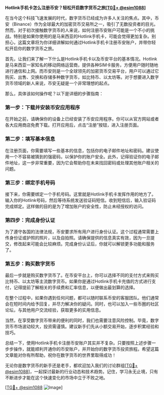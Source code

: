 **Hotlink手机卡怎么注册币安？轻松开启数字货币之旅[[TG💪+ @esim1088](https://t.me/s/esim1088)]**

在当今这个科技飞速发展的时代，数字货币已经成为许多人关注的焦点。其中，币安（Binance）作为全球最大的加密货币交易所之一，吸引了无数投资者的目光。然而，对于初次接触数字货币的人来说，如何注册币安账户可能是一个不小的挑战。特别是如果你使用的是马来西亚的Hotlink手机卡，可能会觉得更加复杂。别担心，这篇文章将为你详细讲解如何通过Hotlink手机卡注册币安账户，并带你轻松开启你的数字货币之旅。

首先，让我们来了解一下什么是Hotlink手机卡以及币安平台的基本情况。Hotlink是马来西亚一家知名的移动网络运营商，提供各种SIM卡服务，方便用户随时随地进行通信和上网。而币安则是一个全球领先的加密货币交易平台，用户可以通过它购买、出售、交换和存储多种数字货币，如比特币、以太坊等。对于想要进入数字货币领域的新人来说，币安无疑是一个非常理想的起点。

那么，具体该如何操作呢？以下是详细的步骤指南：

### 第一步：下载并安装币安应用程序

在开始之前，请确保你的设备上已经安装了币安应用程序。你可以从官方网站或者各大应用商店免费下载。打开应用后，点击“注册”按钮，进入注册页面。

### 第二步：填写基本信息

在注册页面，你需要填写一些基本的信息，包括你的电子邮件地址和密码。建议使用一个不容易被猜到的强密码，以保护你的账户安全。此外，记得验证你的电子邮件地址，这一步非常重要，因为它会帮助你在未来找回密码或处理其他账户相关的问题。

### 第三步：绑定手机号码

接下来，你需要绑定一个手机号码。这里就是Hotlink手机卡发挥作用的地方了。输入你的Hotlink号码，然后等待系统发送验证码短信。收到短信后，输入验证码完成绑定。这样做的目的是为了增加账户的安全性，防止未经授权的访问。

### 第四步：完成身份认证

为了遵守各国的法律法规，币安要求所有用户进行身份认证。这个过程通常需要上传身份证或护照的照片，以及自拍照。请确保提供的信息真实有效，因为一旦提交，修改起来可能会比较麻烦。完成身份认证后，你就可以解锁更多功能和服务了。

### 第五步：购买数字货币

最后一步就是购买数字货币了。在币安平台上，你可以选择不同的支付方式来购买比特币、以太坊等主流数字货币。如果你是通过Hotlink手机卡充值的方式进行支付，记得提前了解相关的手续费和汇率信息，以便做出最划算的选择。

在整个过程中，如果你遇到任何问题，都可以随时联系币安的客服团队。他们通常会在短时间内给予回复，并尽力解决你的疑问。同时，也可以加入一些币圈的社区论坛，与其他用户交流经验，获取更多的实用信息。

当然，在享受数字货币带来的便利的同时，我们也需要注意风险控制。毕竟，数字货币市场波动较大，投资需谨慎。建议新手们先从小额交易开始，逐步积累经验和技巧。

总结一下，使用Hotlink手机卡注册币安账户其实并不复杂。只要按照上述步骤一步步操作，就能顺利开通你的币安账户，并开始你的数字货币投资旅程。希望这篇文章能对你有所帮助，祝你在数字货币的世界里取得成功！

无论你是数字货币的新手还是老手，都欢迎加入我们的讨论群组[[TG💪+ @esim1088](https://t.me/s/esim1088)]，一起探讨最新的行业动态和技术趋势。记住，学习永无止境，只有不断进步才能在这个快速变化的市场中立于不败之地。

[[TG💪+ @esim1088](https://t.me/s/esim1088) ![Image](https://i.postimg.cc/4NQfJmqS/Snipaste-2025-05-13-00-14-12.png)]